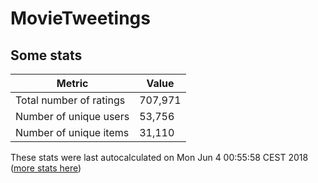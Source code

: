 # MovieTweetings
## Some stats

Metric | Value
--- | ---
Total number of ratings                 | 707,971
Number of unique users                  | 53,756
Number of unique items                  | 31,110
These stats were last autocalculated on Mon Jun 4 00:55:58 CEST 2018  ([more stats here](./stats.md))

